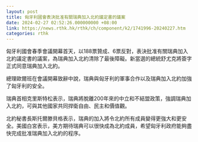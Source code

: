 ```yaml
---
layout: post
title: 匈牙利國會表決批准有關瑞典加入北約議定書的議案
date: 2024-02-27 02:52:26.000000000 +08:00
link: https://news.rthk.hk/rthk/ch/component/k2/1741996-20240227.htm
categories: rthk
---
```


匈牙利國會春季會議開幕首天，以188票贊成、6票反對，表決批准有關瑞典加入北約議定書的議案，為瑞典加入北約清除了最後障礙。新當選的總統舒尤克將簽字正式同意瑞典加入北約。

總理歐爾班在會議開幕致辭中說，瑞典與匈牙利的軍事合作以及瑞典加入北約加強了匈牙利的安全。

瑞典首相克里斯特松表示，瑞典將脫離200年來的中立和不結盟政策，強調瑞典加入北約，可與其他國家共同捍衛自由、民主和價值觀。

北約秘書長斯托爾滕貝格表示，瑞典的加入將令北約所有成員變得更強大和更安全。美國白宮表示，美方期待瑞典可以很快成為北約成員，希望匈牙利政府能夠盡快完成批准瑞典加入北約的程序。
